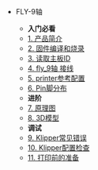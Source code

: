 * FLY-9轴

  * **入门必看**
  * [1. 产品简介](/board/fly_9/README.md)
  * [2. 固件编译和烧录](/board/fly_9/firmware.md)
  * [3. 读取主板ID](/board/fly_9/FLY_9id.md)
  * [4. fly_9轴 接线](/board/fly_9/wiring.md)
  * [5. printer参考配置](/board/fly_9/cfg.md)
  * [6. Pin脚分布](/board/fly_9/pins.md)
  * **进阶**
  * [7. 原理图](/board/fly_9/schematic.md)
  * [8. 3D模型](/board/fly_9/3dmodel.md)
  * **调试**
  * [9. Klipper常见错误](/board/fly_9/klippererro.md)
  * [10. Klipper配置检查](/board/fly_9/klippercheck.md)
  * [11. 打印前的准备](/board/fly_9/fly_9prepare.md)
  

